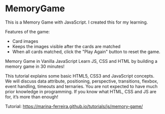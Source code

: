 # MemoryGame

This is a Memory Game with JavaScript.
I created this for my learning.

Features of the game:

- Card images
- Keeps the images visible after the cards are matched
- When all cards matched, click the "Play Again" button to reset the game.


Memory Game in Vanilla JavaScript
Learn JS, CSS and HTML by building a memory game in 30 minutes!


This tutorial explains some basic HTML5, CSS3 and JavaScript concepts. We will discuss data attribute, positioning, perspective, transitions, flexbox, event handling, timeouts and ternaries. You are not expected to have much prior knowledge in programming. If you know what HTML, CSS and JS are for, it’s more than enough!

Tutorial: https://marina-ferreira.github.io/tutorials/js/memory-game/
